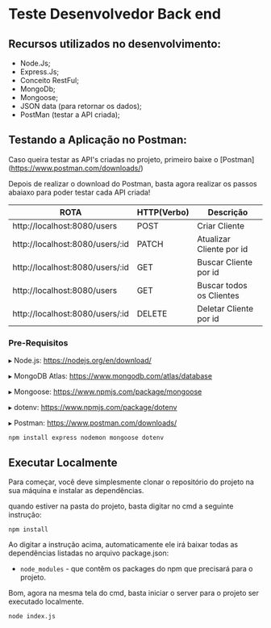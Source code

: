 # Teste Desenvolvedor Back end

## Recursos utilizados no desenvolvimento:

- Node.Js;
- Express.Js;
- Conceito RestFul;
- MongoDb;
- Mongoose;
- JSON data (para retornar os dados);
- PostMan (testar a API criada);

## Testando a Aplicação no Postman:
Caso queira testar as API's criadas no projeto, primeiro baixe o [Postman] (https://www.postman.com/downloads/)

Depois de realizar o download do Postman, basta agora realizar os passos abaiaxo para 
poder testar cada API criada!

  ROTA                             |     HTTP(Verbo)   |      Descrição           | 
---------------------------------- | ----------------- | ---------------------    | 
http://localhost:8080/users        |        POST       |     Criar Cliente        |
http://localhost:8080/users/:id    |       PATCH       | Atualizar Cliente por id | 
http://localhost:8080/users/:id    |        GET        |  Buscar Cliente por id   |
http://localhost:8080/users        |        GET        | Buscar todos os Clientes |
http://localhost:8080/users/:id    |       DELETE      |  Deletar Cliente por id  |


### Pre-Requisitos

▸ Node.js: https://nodejs.org/en/download/

▸ MongoDB Atlas: https://www.mongodb.com/atlas/database

▸ Mongoose: https://www.npmjs.com/package/mongoose

▸ dotenv: https://www.npmjs.com/package/dotenv

▸ Postman: https://www.postman.com/downloads/

```
npm install express nodemon mongoose dotenv
```

## Executar Localmente
Para começar, você deve simplesmente clonar o repositório do projeto na sua máquina e instalar as dependências.

quando estiver na pasta do projeto, basta digitar no cmd a seguinte instrução:

```
npm install
```

Ao digitar a instrução acima, automaticamente ele irá baixar todas as dependências listadas no arquivo package.json:

* `node_modules` - que contêm os packages do npm que precisará para o projeto.

Bom, agora na mesma tela do cmd, basta iniciar o server para o projeto ser executado localmente.

```
node index.js
```




